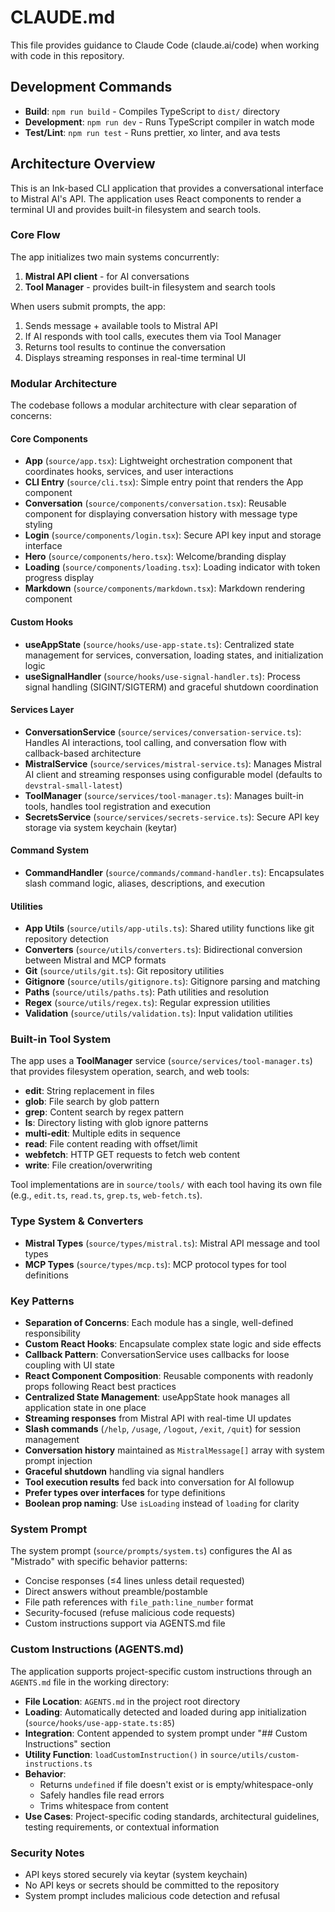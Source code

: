 # CLAUDE.md

This file provides guidance to Claude Code (claude.ai/code) when working with code in this repository.

## Development Commands

- **Build**: `npm run build` - Compiles TypeScript to `dist/` directory
- **Development**: `npm run dev` - Runs TypeScript compiler in watch mode
- **Test/Lint**: `npm run test` - Runs prettier, xo linter, and ava tests

## Architecture Overview

This is an Ink-based CLI application that provides a conversational interface to Mistral AI's API. The application uses React components to render a terminal UI and provides built-in filesystem and search tools.

### Core Flow

The app initializes two main systems concurrently:

1. **Mistral API client** - for AI conversations
2. **Tool Manager** - provides built-in filesystem and search tools

When users submit prompts, the app:

1. Sends message + available tools to Mistral API
2. If AI responds with tool calls, executes them via Tool Manager
3. Returns tool results to continue the conversation
4. Displays streaming responses in real-time terminal UI

### Modular Architecture

The codebase follows a modular architecture with clear separation of concerns:

#### Core Components

- **App** (`source/app.tsx`): Lightweight orchestration component that coordinates hooks, services, and user interactions
- **CLI Entry** (`source/cli.tsx`): Simple entry point that renders the App component
- **Conversation** (`source/components/conversation.tsx`): Reusable component for displaying conversation history with message type styling
- **Login** (`source/components/login.tsx`): Secure API key input and storage interface
- **Hero** (`source/components/hero.tsx`): Welcome/branding display
- **Loading** (`source/components/loading.tsx`): Loading indicator with token progress display
- **Markdown** (`source/components/markdown.tsx`): Markdown rendering component

#### Custom Hooks

- **useAppState** (`source/hooks/use-app-state.ts`): Centralized state management for services, conversation, loading states, and initialization logic
- **useSignalHandler** (`source/hooks/use-signal-handler.ts`): Process signal handling (SIGINT/SIGTERM) and graceful shutdown coordination

#### Services Layer

- **ConversationService** (`source/services/conversation-service.ts`): Handles AI interactions, tool calling, and conversation flow with callback-based architecture
- **MistralService** (`source/services/mistral-service.ts`): Manages Mistral AI client and streaming responses using configurable model (defaults to `devstral-small-latest`)
- **ToolManager** (`source/services/tool-manager.ts`): Manages built-in tools, handles tool registration and execution
- **SecretsService** (`source/services/secrets-service.ts`): Secure API key storage via system keychain (keytar)

#### Command System

- **CommandHandler** (`source/commands/command-handler.ts`): Encapsulates slash command logic, aliases, descriptions, and execution

#### Utilities

- **App Utils** (`source/utils/app-utils.ts`): Shared utility functions like git repository detection
- **Converters** (`source/utils/converters.ts`): Bidirectional conversion between Mistral and MCP formats
- **Git** (`source/utils/git.ts`): Git repository utilities
- **Gitignore** (`source/utils/gitignore.ts`): Gitignore parsing and matching
- **Paths** (`source/utils/paths.ts`): Path utilities and resolution
- **Regex** (`source/utils/regex.ts`): Regular expression utilities
- **Validation** (`source/utils/validation.ts`): Input validation utilities

### Built-in Tool System

The app uses a **ToolManager** service (`source/services/tool-manager.ts`) that provides filesystem operation, search, and web tools:

- **edit**: String replacement in files
- **glob**: File search by glob pattern
- **grep**: Content search by regex pattern
- **ls**: Directory listing with glob ignore patterns
- **multi-edit**: Multiple edits in sequence
- **read**: File content reading with offset/limit
- **webfetch**: HTTP GET requests to fetch web content
- **write**: File creation/overwriting

Tool implementations are in `source/tools/` with each tool having its own file (e.g., `edit.ts`, `read.ts`, `grep.ts`, `web-fetch.ts`).

### Type System & Converters

- **Mistral Types** (`source/types/mistral.ts`): Mistral API message and tool types
- **MCP Types** (`source/types/mcp.ts`): MCP protocol types for tool definitions

### Key Patterns

- **Separation of Concerns**: Each module has a single, well-defined responsibility
- **Custom React Hooks**: Encapsulate complex state logic and side effects
- **Callback Pattern**: ConversationService uses callbacks for loose coupling with UI state
- **React Component Composition**: Reusable components with readonly props following React best practices
- **Centralized State Management**: useAppState hook manages all application state in one place
- **Streaming responses** from Mistral API with real-time UI updates
- **Slash commands** (`/help`, `/usage`, `/logout`, `/exit`, `/quit`) for session management
- **Conversation history** maintained as `MistralMessage[]` array with system prompt injection
- **Graceful shutdown** handling via signal handlers
- **Tool execution results** fed back into conversation for AI followup
- **Prefer types over interfaces** for type definitions
- **Boolean prop naming**: Use `isLoading` instead of `loading` for clarity

### System Prompt

The system prompt (`source/prompts/system.ts`) configures the AI as "Mistrado" with specific behavior patterns:

- Concise responses (≤4 lines unless detail requested)
- Direct answers without preamble/postamble
- File path references with `file_path:line_number` format
- Security-focused (refuse malicious code requests)
- Custom instructions support via AGENTS.md file

### Custom Instructions (AGENTS.md)

The application supports project-specific custom instructions through an `AGENTS.md` file in the working directory:

- **File Location**: `AGENTS.md` in the project root directory
- **Loading**: Automatically detected and loaded during app initialization (`source/hooks/use-app-state.ts:85`)
- **Integration**: Content appended to system prompt under "## Custom Instructions" section
- **Utility Function**: `loadCustomInstruction()` in `source/utils/custom-instructions.ts`
- **Behavior**:
  - Returns `undefined` if file doesn't exist or is empty/whitespace-only
  - Safely handles file read errors
  - Trims whitespace from content
- **Use Cases**: Project-specific coding standards, architectural guidelines, testing requirements, or contextual information

### Security Notes

- API keys stored securely via keytar (system keychain)
- No API keys or secrets should be committed to the repository
- System prompt includes malicious code detection and refusal

